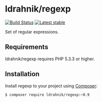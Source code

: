 ldrahnik/regexp
======

[![Build Status](https://travis-ci.org/ldrahnik/regexp.svg)](https://travis-ci.org/ldrahnik/regexp)
[![Latest stable](https://img.shields.io/packagist/v/ldrahnik/regexp.svg)](https://packagist.org/packages/ldrahnik/regext)

Set of regular expressions.

Requirements
------------

ldrahnik/regexp requires PHP 5.3.3 or higher.

Installation
------------

Install regexp to your project using  [Composer](http://getcomposer.org/):

```sh
$ composer require ldrahnik/regexp:~0.9
```

